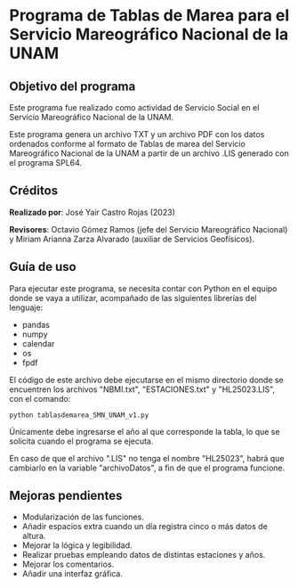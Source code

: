 # Programa de Tablas de Marea para el Servicio Mareográfico Nacional de la UNAM

## Objetivo del programa

Este programa fue realizado como actividad de Servicio Social en el  Servicio Mareográfico Nacional de la UNAM.

Este programa genera un archivo TXT y un archivo PDF con los datos ordenados conforme al formato de Tablas de marea del Servicio Mareográfico Nacional de la UNAM a partir de un archivo .LIS generado con el programa SPL64.

## 

## Créditos

**Realizado por**: José Yair Castro Rojas (2023)

**Revisores**: Octavio Gómez Ramos (jefe del Servicio Mareográfico Nacional) y Miriam Arianna Zarza Alvarado (auxiliar de Servicios Geofísicos).

## Guía de uso

Para ejecutar este programa, se necesita contar con Python en el equipo donde se vaya a utilizar, acompañado de las siguientes librerías del lenguaje:
- pandas
- numpy
- calendar
- os
- fpdf

El código de este archivo debe ejecutarse en el mismo directorio donde se encuentren los archivos "NBMI.txt", "ESTACIONES.txt" y "HL25023.LIS", con el comando:
~~~
python tablasdemarea_SMN_UNAM_v1.py
~~~

Únicamente debe ingresarse el año al que corresponde la tabla, lo que se solicita cuando el programa se ejecuta.

En caso de que el archivo ".LIS" no tenga el nombre "HL25023", habrá que cambiarlo en la variable "archivoDatos", a fin de que el programa funcione.

## Mejoras pendientes
- Modularización de las funciones.
- Añadir espacios extra cuando un día registra cinco o más datos de altura.
- Mejorar la lógica y legibilidad.
- Realizar pruebas empleando datos de distintas estaciones y años.
- Mejorar los comentarios.
- Añadir una interfaz gráfica.

